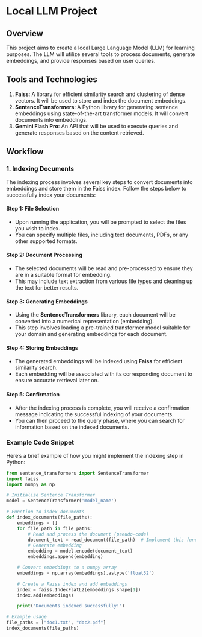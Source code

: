# Local LLM Project

## Overview

This project aims to create a local Large Language Model (LLM) for learning purposes. The LLM will utilize several tools to process documents, generate embeddings, and provide responses based on user queries.

## Tools and Technologies

1. **Faiss**: A library for efficient similarity search and clustering of dense vectors. It will be used to store and index the document embeddings.
2. **SentenceTransformers**: A Python library for generating sentence embeddings using state-of-the-art transformer models. It will convert documents into embeddings.
3. **Gemini Flash Pro**: An API that will be used to execute queries and generate responses based on the content retrieved.

## Workflow

### 1. Indexing Documents

The indexing process involves several key steps to convert documents into embeddings and store them in the Faiss index. Follow the steps below to successfully index your documents:

#### Step 1: File Selection
- Upon running the application, you will be prompted to select the files you wish to index.
- You can specify multiple files, including text documents, PDFs, or any other supported formats.

#### Step 2: Document Processing
- The selected documents will be read and pre-processed to ensure they are in a suitable format for embedding.
- This may include text extraction from various file types and cleaning up the text for better results.

#### Step 3: Generating Embeddings
- Using the **SentenceTransformers** library, each document will be converted into a numerical representation (embedding).
- This step involves loading a pre-trained transformer model suitable for your domain and generating embeddings for each document.

#### Step 4: Storing Embeddings
- The generated embeddings will be indexed using **Faiss** for efficient similarity search.
- Each embedding will be associated with its corresponding document to ensure accurate retrieval later on.

#### Step 5: Confirmation
- After the indexing process is complete, you will receive a confirmation message indicating the successful indexing of your documents.
- You can then proceed to the query phase, where you can search for information based on the indexed documents.

### Example Code Snippet
Here’s a brief example of how you might implement the indexing step in Python:

```python
from sentence_transformers import SentenceTransformer
import faiss
import numpy as np

# Initialize Sentence Transformer
model = SentenceTransformer('model_name')

# Function to index documents
def index_documents(file_paths):
    embeddings = []
    for file_path in file_paths:
        # Read and process the document (pseudo-code)
        document_text = read_document(file_path)  # Implement this function
        # Generate embedding
        embedding = model.encode(document_text)
        embeddings.append(embedding)

    # Convert embeddings to a numpy array
    embeddings = np.array(embeddings).astype('float32')

    # Create a Faiss index and add embeddings
    index = faiss.IndexFlatL2(embeddings.shape[1])
    index.add(embeddings)

    print("Documents indexed successfully!")

# Example usage
file_paths = ["doc1.txt", "doc2.pdf"]
index_documents(file_paths)
